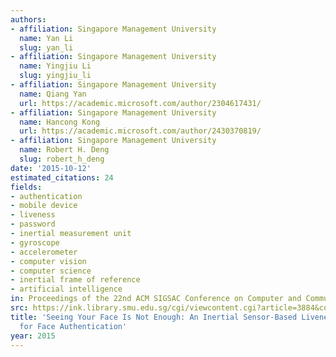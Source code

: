 ```yaml
---
authors:
- affiliation: Singapore Management University
  name: Yan Li
  slug: yan_li
- affiliation: Singapore Management University
  name: Yingjiu Li
  slug: yingjiu_li
- affiliation: Singapore Management University
  name: Qiang Yan
  url: https://academic.microsoft.com/author/2304617431/
- affiliation: Singapore Management University
  name: Hancong Kong
  url: https://academic.microsoft.com/author/2430370819/
- affiliation: Singapore Management University
  name: Robert H. Deng
  slug: robert_h_deng
date: '2015-10-12'
estimated_citations: 24
fields:
- authentication
- mobile device
- liveness
- password
- inertial measurement unit
- gyroscope
- accelerometer
- computer vision
- computer science
- inertial frame of reference
- artificial intelligence
in: Proceedings of the 22nd ACM SIGSAC Conference on Computer and Communications Security
src: https://ink.library.smu.edu.sg/cgi/viewcontent.cgi?article=3884&context=sis_research
title: 'Seeing Your Face Is Not Enough: An Inertial Sensor-Based Liveness Detection
  for Face Authentication'
year: 2015
---
```

